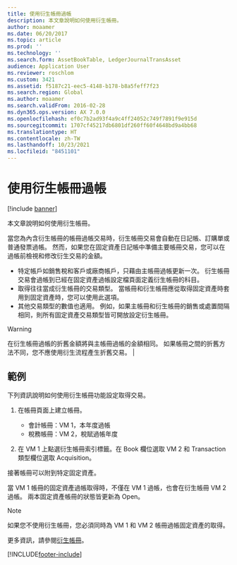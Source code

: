 ```yaml
---
title: 使用衍生帳冊過帳
description: 本文章說明如何使用衍生帳冊。
author: moaamer
ms.date: 06/20/2017
ms.topic: article
ms.prod: ''
ms.technology: ''
ms.search.form: AssetBookTable, LedgerJournalTransAsset
audience: Application User
ms.reviewer: roschlom
ms.custom: 3421
ms.assetid: f5187c21-eec5-4148-b178-b8a5feff7f23
ms.search.region: Global
ms.author: moaamer
ms.search.validFrom: 2016-02-28
ms.dyn365.ops.version: AX 7.0.0
ms.openlocfilehash: ef0c7b2ad93f4a9c4ff24052c749f7891f9e915d
ms.sourcegitcommit: 1707cf45217db6801df260ff60f4648bd9a4bb68
ms.translationtype: HT
ms.contentlocale: zh-TW
ms.lasthandoff: 10/23/2021
ms.locfileid: "8451101"
---
```

# <a name="post-with-derived-books"></a>使用衍生帳冊過帳

[!include [banner](../includes/banner.md)]

本文章說明如何使用衍生帳冊。

當您為內含衍生帳冊的帳冊過帳交易時，衍生帳冊交易會自動在日記帳、訂購單或普通發票過帳。 然而，如果您在固定資產日記帳中準備主要帳冊交易，您可以在過帳前檢視和修改衍生交易的金額。
-   特定帳戶如銷售稅和客戶或廠商帳戶，只藉由主帳冊過帳更新一次。 衍生帳冊交易會過帳到已經在固定資產過帳設定檔頁面定義衍生帳冊的科目。
-   取得往往當成衍生帳冊的交易類型。 當帳冊和衍生帳冊應從取得固定資產時套用到固定資產時，您可以使用此選項。
-   其他交易類型的數值也適用。 例如，如果主帳冊和衍生帳冊的銷售或處置間隔相同，則所有固定資產交易類型皆可開放設定衍生帳冊。

> [!WARNING]
> 在衍生帳冊過帳的折舊金額將與主帳冊過帳的金額相同。 如果帳冊之間的折舊方法不同，您不應使用衍生流程產生折舊交易。 |

## <a name="example"></a>範例  
下列資訊說明如何使用衍生帳冊功能設定取得交易。

1.  在帳冊頁面上建立帳冊。
    -   會計帳冊：VM 1，本年度過帳
    -   稅務帳冊：VM 2，稅賦過帳年度

2.  在 VM 1 上點選衍生帳冊索引標籤。在 Book 欄位選取 VM 2 和 Transaction 類型欄位選取 Acquisition。

接著帳冊可以附到特定固定資產。 

當 VM 1 帳冊的固定資產過帳取得時，不僅在 VM 1 過帳，也會在衍生帳冊 VM 2 過帳。 兩本固定資產帳冊的狀態皆更新為 Open。

> [!NOTE]                                                                                                         
> 如果您不使用衍生帳冊，您必須同時為 VM 1 和 VM 2 帳冊過帳固定資產的取得。

更多資訊，請參閱[衍生帳冊](derived-books.md)。





[!INCLUDE[footer-include](../../includes/footer-banner.md)]
